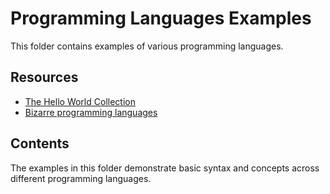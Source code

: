 # Programming Languages Examples

This folder contains examples of various programming languages.

## Resources

- [The Hello World Collection](http://helloworldcollection.de/)
- [Bizarre programming languages](https://www.hongkiat.com/blog/bizarre-insane-programming-languages/)

## Contents

The examples in this folder demonstrate basic syntax and concepts across different programming languages.
